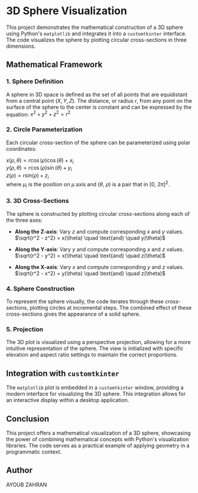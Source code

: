 # 3D Sphere Visualization

This project demonstrates the mathematical construction of a 3D sphere using Python's `matplotlib` and integrates it into a `customtkinter` interface. The code visualizes the sphere by plotting circular cross-sections in three dimensions.

## Mathematical Framework

### 1. Sphere Definition
A sphere in 3D space is defined as the set of all points that are equidistant from a central point $(X, Y, Z)$. The distance, or radius $r$, from any point on the surface of the sphere to the center is constant and can be expressed by the equation:
$x^2 + y^2 + z^2 = r^2$

### 2. Circle Parameterization
Each circular cross-section of the sphere can be parameterized using polar coordinates:

$x(\rho,\theta)=r\cos(\rho)\cos(\theta)+x_{i}$\
$y(\rho,\theta)=r\cos(\rho)\sin(\theta)+y_{i}$\
$z(\rho)=rsin(\rho)+z_{i}$\
where $\mu_{i}$ is the position on $\mu$ axis and ($\theta$, $\rho$) is a pair that in $[0$, $2\pi]^2$.

### 3. 3D Cross-Sections
The sphere is constructed by plotting circular cross-sections along each of the three axes:

- **Along the Z-axis**: Vary $z$ and compute corresponding $x$ and $y$ values.
$\sqrt{r^2 - z^2} = x(\theta) \quad \text{and} \quad y(\theta)$

- **Along the Y-axis**: Vary $y$ and compute corresponding $x$ and $z$ values.
$\sqrt{r^2 - y^2} = x(\theta) \quad \text{and} \quad z(\theta)$

- **Along the X-axis**: Vary $x$ and compute corresponding $y$ and $z$ values.
$\sqrt{r^2 - x^2} = y(\theta) \quad \text{and} \quad z(\theta)$

### 4. Sphere Construction
To represent the sphere visually, the code iterates through these cross-sections, plotting circles at incremental steps. The combined effect of these cross-sections gives the appearance of a solid sphere.

### 5. Projection
The 3D plot is visualized using a perspective projection, allowing for a more intuitive representation of the sphere. The view is initialized with specific elevation and aspect ratio settings to maintain the correct proportions.

## Integration with `customtkinter`
The `matplotlib` plot is embedded in a `customtkinter` window, providing a modern interface for visualizing the 3D sphere. This integration allows for an interactive display within a desktop application.

## Conclusion
This project offers a mathematical visualization of a 3D sphere, showcasing the power of combining mathematical concepts with Python's visualization libraries. The code serves as a practical example of applying geometry in a programmatic context.

## Author
AYOUB ZAHRAN

